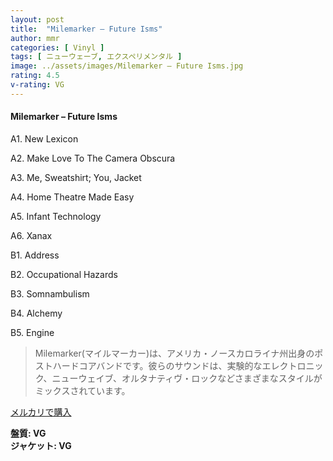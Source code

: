 ```yaml
---
layout: post
title:  "Milemarker – Future Isms"
author: mmr
categories: [ Vinyl ]
tags: [ ニューウェーブ, エクスペリメンタル ]
image: ../assets/images/Milemarker – Future Isms.jpg
rating: 4.5
v-rating: VG
---
```


#### Milemarker – Future Isms

A1. New Lexicon

A2. Make Love To The Camera Obscura

A3. Me, Sweatshirt; You, Jacket

A4. Home Theatre Made Easy

A5. Infant Technology

A6. Xanax

B1. Address

B2. Occupational Hazards

B3. Somnambulism

B4. Alchemy

B5. Engine

> Milemarker(マイルマーカー)は、アメリカ・ノースカロライナ州出身のポストハードコアバンドです。彼らのサウンドは、実験的なエレクトロニック、ニューウェイブ、オルタナティヴ・ロックなどさまざまなスタイルがミックスされています。

[メルカリで購入](https://jp.mercari.com/item/m59516600898)

<div class="mt-4 mb-4 d-flex align-items-center">
<strong class="mr-1">盤質: VG</strong>
</div>
<div class="mt-4 mb-4 d-flex align-items-center">
<strong class="mr-1">ジャケット: VG</strong>
</div>
